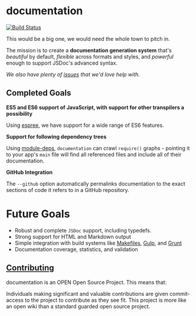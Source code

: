 # documentation

[![Build Status](https://circleci.com/gh/documentationjs/documentation.svg?style=svg)](https://circleci.com/gh/documentationjs/documentation)

This would be a big one, we would need the whole town to pitch in.

The mission is to create a **documentation generation system** that's
_beautiful_ by default, _flexible_ across formats and styles, and
_powerful_ enough to support JSDoc's advanced syntax.

_We also have plenty of
[issues](https://github.com/documentationjs/documentation/issues) that we'd
love help with._

## Completed Goals

**ES5 and ES6 support of JavaScript, with support for other transpilers a possibility**

Using [espree](https://github.com/eslint/espree), we have support for a wide range of ES6 features.

**Support for following dependency trees**

Using [module-deps](https://github.com/substack/module-deps), `documentation` can crawl `require()` graphs - pointing it to your app's `main` file will find all referenced files and include all of their documentation.

**GitHub Integration**

The `--github` option automatically permalinks documentation to the exact
sections of code it refers to in a GitHub repository.

# Future Goals

* Robust and complete `JSDoc` support, including typedefs.
* Strong support for HTML and Markdown output
* Simple integration with build systems like [Makefiles](http://mrbook.org/blog/tutorials/make/),
  [Gulp](http://gulpjs.com/), and [Grunt](http://gruntjs.com/)
* Documentation coverage, statistics, and validation

## [Contributing](CONTRIBUTING.md)

documentation is an OPEN Open Source Project. This means that:

Individuals making significant and valuable contributions are given
commit-access to the project to contribute as they see fit. This
project is more like an open wiki than a standard guarded open source project.

